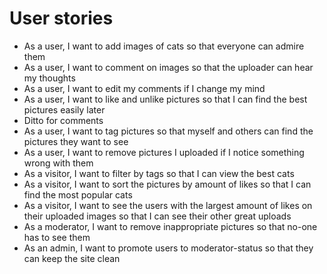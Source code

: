# User stories
- As a user, I want to add images of cats so that everyone can admire them
- As a user, I want to comment on images so that the uploader can hear my
  thoughts
- As a user, I want to edit my comments if I change my mind
- As a user, I want to like and unlike pictures so that I can find the best
  pictures easily later
- Ditto for comments
- As a user, I want to tag pictures so that myself and others can find the
  pictures they want to see
- As a user, I want to remove pictures I uploaded if I notice something wrong
  with them
- As a visitor, I want to filter by tags so that I can view the best cats
- As a visitor, I want to sort the pictures by amount of likes so that I can
  find the most popular cats
- As a visitor, I want to see the users with the largest amount of likes on
  their uploaded images so that I can see their other great uploads
- As a moderator, I want to remove inappropriate pictures so that no-one has to
  see them
- As an admin, I want to promote users to moderator-status so that they can keep
  the site clean
